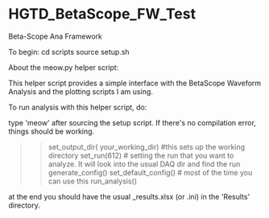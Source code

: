 # HGTD_BetaScope_FW_Test
Beta-Scope Ana Framework

To begin:
   cd scripts
   source setup.sh


About the meow.py helper script:
   
   This helper script provides a simple interface with the BetaScope Waveform Analysis and the plotting scripts I am using.
   
   To run analysis with this helper script, do:
   
   type 'meow' after sourcing the setup script. If there's no compilation error, things should be working.
   
   >> set_output_dir( your_working_dir) #this sets up the working directory
   >> set_run(612) # setting the run that you want to analyze. It will look into the usual DAQ dir and find the run
   >> generate_config()
   >> set_default_config() # most of the time you can use this
   >> run_analysis()

   at the end you should have the usual _results.xlsx (or .ini) in the 'Results' directory.  

